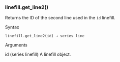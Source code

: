 ### linefill.get\_line2()

Returns the ID of the second line used in the `id` linefill.

Syntax

```
linefill.get_line2(id) → series line
```

Arguments

id (series linefill) A linefill object.
